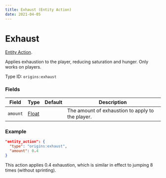 ```yaml
---
title: Exhaust (Entity Action)
date: 2021-04-05
---
```

# Exhaust

[Entity Action](../entity_actions.md).

Applies exhaustion to the player, reducing saturation and hunger. Only works on players.

Type ID: `origins:exhaust`

### Fields

Field  | Type | Default | Description
-------|------|---------|-------------
`amount` | [Float](../data_types/float.md) |  | The amount of exhaustion to apply to the player.

### Example
```json
"entity_action": {
  "type": "origins:exhaust",
  "amount": 0.4
}
```
This action applies 0.4 exhaustion, which is similar in effect to jumping 8 times (without sprinting).
